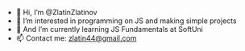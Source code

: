 - 👋 Hi, I’m @ZlatinZlatinov
- 👀 I’m interested in programming on JS and making simple projects
- 🌱 And I’m currently learning JS Fundamentals at SoftUni
- 📫 Contact me: zlatin44@gmail.com

<!---
ZlatinZlatinov/ZlatinZlatinov is a ✨ special ✨ repository because its `README.md` (this file) appears on your GitHub profile.
You can click the Preview link to take a look at your changes.
--->
